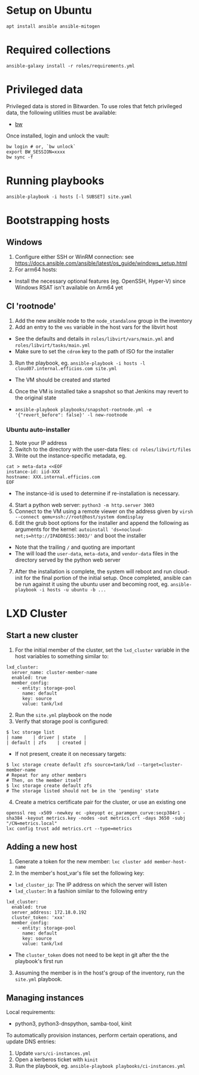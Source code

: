# Setup on Ubuntu

```
apt install ansible ansible-mitogen
```

# Required collections

```
ansible-galaxy install -r roles/requirements.yml
```

# Privileged data

Privileged data is stored in Bitwarden. To use roles that fetch privileged data,
the following utilities must be available:

* [bw](https://bitwarden.com/help/cli/)

Once installed, login and unlock the vault:

```
bw login # or, `bw unlock`
export BW_SESSION=xxxx
bw sync -f
```

# Running playbooks

```
ansible-playbook -i hosts [-l SUBSET] site.yaml
```

# Bootstrapping hosts

## Windows

1. Configure either SSH or WinRM connection: see https://docs.ansible.com/ansible/latest/os_guide/windows_setup.html
2. For arm64 hosts:
  * Install the necessary optional features (eg. OpenSSH, Hyper-V) since Windows RSAT isn't available on Arm64 yet

## CI 'rootnode'

1. Add the new ansible node to the `node_standalone` group in the inventory
2. Add an entry to the `vms` variable in the host vars for the libvirt host
  * See the defaults and details in `roles/libvirt/vars/main.yml` and `roles/libvirt/tasks/main.yml`
  * Make sure to set the `cdrom` key to the path of ISO for the installer
3. Run the playbook, eg. `ansible-playbook -i hosts -l cloud07.internal.efficios.com site.yml`
  * The VM should be created and started
4. Once the VM is installed take a snapshot so that Jenkins may revert to the original state
  * `ansible-playbook playbooks/snapshot-rootnode.yml -e '{"revert_before": false}' -l new-rootnode`

### Ubuntu auto-installer

1. Note your IP address
2. Switch to the directory with the user-data files: `cd roles/libvirt/files`
3. Write out the instance-specific metadata, eg.

```
cat > meta-data <<EOF
instance-id: iid-XXX
hostname: XXX.internal.efficios.com
EOF
```
  * The instance-id is used to determine if re-installation is necessary.
4. Start a python web server: `python3 -m http.server 3003`
5. Connect to the VM using a remote viewer on the address given by `virsh --connect qemu+ssh://root@host/system domdisplay`
6. Edit the grub boot options for the installer and append the following as arguments for the kernel: `autoinstall 'ds=nocloud-net;s=http://IPADDRESS:3003/'` and boot the installer
  * Note that the trailing `/` and quoting are important
  * The will load the `user-data`, `meta-data`, and `vendor-data` files in the directory served by the python web server
7. After the installation is complete, the system will reboot and run cloud-init for the final portion of the initial setup. Once completed, ansible can be run against it using the ubuntu user and becoming root, eg. `ansible-playbook -i hosts -u ubuntu -b ...`

# LXD Cluster

## Start a new cluster

1. For the initial member of the cluster, set the `lxd_cluster` variable in the host variables to something similar to:

```
lxd_cluster:
  server_name: cluster-member-name
  enabled: true
  member_config:
    - entity: storage-pool
      name: default
      key: source
      value: tank/lxd
```

2. Run the `site.yml` playbook on the node
3. Verify that storage pool is configured:

```
$ lxc storage list
| name    | driver | state   |
| default | zfs    | created |
```

  * If not present, create it on necessary targets:

```
$ lxc storage create default zfs source=tank/lxd --target=cluster-member-name
# Repeat for any other members
# Then, on the member itself
$ lxc storage create default zfs
# The storage listed should not be in the 'pending' state
```

4. Create a metrics certificate pair for the cluster, or use an existing one

```
openssl req -x509 -newkey ec -pkeyopt ec_paramgen_curve:secp384r1 -sha384 -keyout metrics.key -nodes -out metrics.crt -days 3650 -subj "/CN=metrics.local"
lxc config trust add metrics.crt --type=metrics
```

## Adding a new host

1. Generate a token for the new member: `lxc cluster add member-host-name`
2. In the member's host_var's file set the following key:
  * `lxd_cluster_ip`: The IP address on which the server will listen
  * `lxd_cluster`: In a fashion similar to the following entry
```
lxd_cluster:
  enabled: true
  server_address: 172.18.0.192
  cluster_token: 'xxx'
  member_config:
    - entity: storage-pool
      name: default
      key: source
      value: tank/lxd
```
  * The `cluster_token` does not need to be kept in git after the the playbook's first run
3. Assuming the member is in the host's group of the inventory, run the `site.yml` playbook.

## Managing instances

Local requirements:

 * python3, python3-dnspython, samba-tool, kinit

To automatically provision instances, perform certain operations, and update DNS entries:

1. Update `vars/ci-instances.yml`
2. Open a kerberos ticket with `kinit`
3. Run the playbook, eg. `ansible-playbook playbooks/ci-instances.yml`
